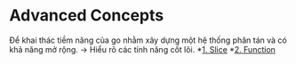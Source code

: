 # Advanced Concepts #
Để khai thác tiềm năng của go nhằm xây dựng một hệ thống phân tán và có khả năng mở rộng. -> Hiểu rõ các tính năng cốt lõi.
*[1. Slice](slice.md)
*[2. Function](function.md)
